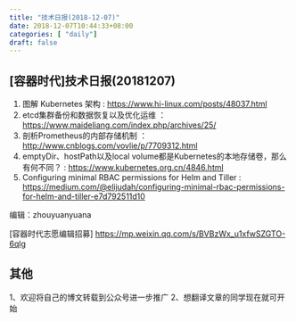 ```yaml
--- 
title: "技术日报(2018-12-07)" 
date: 2018-12-07T10:44:33+08:00
categories: [ "daily"]
draft: false
---
```

## [容器时代]技术日报(20181207)

1. 图解 Kubernetes 架构 : https://www.hi-linux.com/posts/48037.html
2. etcd集群备份和数据恢复以及优化运维 ：https://www.maideliang.com/index.php/archives/25/
3. 剖析Prometheus的内部存储机制 ： http://www.cnblogs.com/vovlie/p/7709312.html
4. emptyDir、hostPath以及local volume都是Kubernetes的本地存储卷，那么有何不同？ : https://www.kubernetes.org.cn/4846.html
5. Configuring minimal RBAC permissions for Helm and Tiller : https://medium.com/@elijudah/configuring-minimal-rbac-permissions-for-helm-and-tiller-e7d792511d10

编辑：zhouyuanyuana 

[容器时代志愿编辑招募] https://mp.weixin.qq.com/s/BVBzWx_u1xfwSZGTO-6qlg

## 其他
1、欢迎将自己的博文转载到公众号进一步推广
2、想翻译文章的同学现在就可开始
